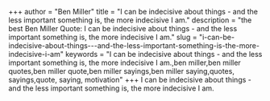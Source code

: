 +++
author = "Ben Miller"
title = "I can be indecisive about things - and the less important something is, the more indecisive I am."
description = "the best Ben Miller Quote: I can be indecisive about things - and the less important something is, the more indecisive I am."
slug = "i-can-be-indecisive-about-things---and-the-less-important-something-is-the-more-indecisive-i-am"
keywords = "I can be indecisive about things - and the less important something is, the more indecisive I am.,ben miller,ben miller quotes,ben miller quote,ben miller sayings,ben miller saying,quotes, sayings,quote, saying, motivation"
+++
I can be indecisive about things - and the less important something is, the more indecisive I am.
